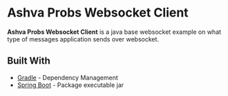 # Ashva Probs Websocket Client

**Ashva Probs Websocket Client** is a java base websocket example on what type of messages application sends over websocket.




## Built With
* [Gradle](https://gradle.org/) - Dependency Management
* [Spring Boot](https://projects.spring.io/spring-boot) - Package executable jar

